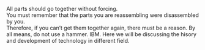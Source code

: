 All parts should go together without forcing.  
You must remember that the parts you are reassembling were disassembled by you.  
Therefore, if you can’t get them together again, 
there must be a reason.  By all means, do not use a hammer.
IBM.
Here we will be discussing the hisory and development of technology in different field.
